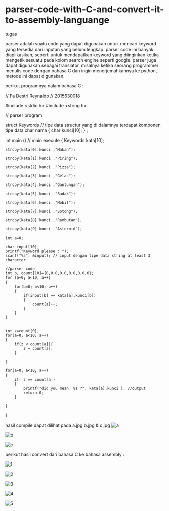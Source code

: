# parser-code-with-C-and-convert-it-to-assembly-languange
tugas

parser adalah suatu code yang dapat digunakan untuk mencari keyword yang tersedia dari inputan yang belum lengkap.
parser code ini banyak diaplikasikan, seperti untuk mendapatkan keyword yang diinginkan ketika mengetik sesuatu pada kolom search engine seperti google.
parser juga dapat digunakan sebagai translator, misalnya ketika seorang programmer menulis code dengan bahasa C dan ingin menerjemahkannya ke python, metode ini dapat digunakan.

berikut programnya dalam bahasa C :

// Fa Destri Reynaldo
// 2015630018


#include <stdio.h>
#include <string.h>

// parser program


struct Keywords // tipe data structur yang di dalamnya terdapat komponen tipe data char nama
{
	char kunci[10];
} ;

int main () // main execute
{
	Keywords kata[10];
	
	strcpy(kata[0].kunci ,"Makan");

	strcpy(kata[1].kunci ,"Piring");

	strcpy(kata[2].kunci ,"Pizza");

	strcpy(kata[3].kunci ,"Gelas");

	strcpy(kata[4].kunci ,"Gantungan");

	strcpy(kata[5].kunci ,"Badak");
	
	strcpy(kata[6].kunci ,"Mobil");
	
	strcpy(kata[7].kunci ,"Sotong");
	
	strcpy(kata[8].kunci ,"Rambutan");
	
	strcpy(kata[9].kunci ,"Asteroid");

	int a=0;

	char input[10];
	printf("Keyword please : ");
	scanf("%s", &input); // input dengan tipe data string at least 3 character
	
	//parser code
	int b, count[10]={0,0,0,0,0,0,0,0,0,0};
	for (a=0; a<10; a++)
	{
		for(b=0; b<10; b++)
		{
			if(input[b] == kata[a].kunci[b])
			{
				count[a]++;
			}
		}
	}

	
	int z=count[0];
	for(a=0; a<10; a++)
	{
		if(z < count[a]){
			z = count[a];
		}
		
	}

	for(a=0; a<10; a++)
	{
		if( z == count[a])
		{
			printf("did you mean  %s ?", kata[a].kunci ); //output
			return 0; 
		}

	}


}

hasil compile dapat dilihat pada a.jpg b.jpg & c.jpg
![a](https://user-images.githubusercontent.com/32272275/34321177-8c739634-e83b-11e7-9db3-145953f60c1d.jpg)

![b](https://user-images.githubusercontent.com/32272275/34321179-920fa948-e83b-11e7-9514-acf4e9cff406.jpg)

![c](https://user-images.githubusercontent.com/32272275/34321182-98ba1a1c-e83b-11e7-8460-e9a7653e08dc.jpg)


berikut hasil convert dari bahasa C ke bahasa assembly : 

![1](https://user-images.githubusercontent.com/32272275/34321207-104b2710-e83c-11e7-857a-a3d06e21ebfd.jpg)

![2](https://user-images.githubusercontent.com/32272275/34321208-13e9a554-e83c-11e7-9dd1-8dad74886918.jpg)

![3](https://user-images.githubusercontent.com/32272275/34321209-18041c46-e83c-11e7-9184-464d8cd83768.jpg)

![4](https://user-images.githubusercontent.com/32272275/34321211-1be5be50-e83c-11e7-97b2-b5a454b4ef86.jpg)

![5](https://user-images.githubusercontent.com/32272275/34321212-20149d48-e83c-11e7-95f6-624d82ed6cac.jpg)
